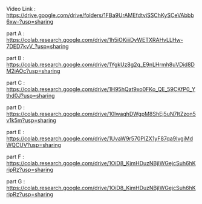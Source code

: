 
Video Link : https://drive.google.com/drive/folders/1FBa9UrAMEfdtviSSChKySCeVAbbb6xw-?usp=sharing

part A : https://colab.research.google.com/drive/1h5iOKiiiDyWETXRAHvLLHw-7DED7kvV_?usp=sharing

part B : https://colab.research.google.com/drive/1YgkUz8g2q_E9nLHrmh8uVDid8DM2iAOc?usp=sharing

part C : https://colab.research.google.com/drive/1H95hQat9xo0FKo_QE_59CKfP0_Ythd0J?usp=sharing

part D : https://colab.research.google.com/drive/10lwaqhDWgpM8ShEj5uN7ItZzon5v1k5m?usp=sharing

part E : https://colab.research.google.com/drive/1UvaW9r570PIZX1yF87qa9IvgiMdWQCUV?usp=sharing

part F : https://colab.research.google.com/drive/1OiD8_KjmHDuzNBjIWGejcSuh6hKripRz?usp=sharing

part G : https://colab.research.google.com/drive/1OiD8_KjmHDuzNBjIWGejcSuh6hKripRz?usp=sharing
